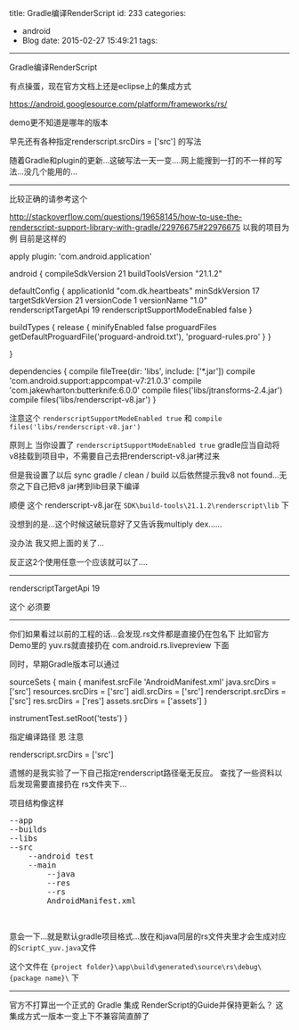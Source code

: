 title: Gradle编译RenderScript
id: 233
categories:
  - android
  - Blog
date: 2015-02-27 15:49:21
tags:
---

Gradle编译RenderScript

有点操蛋，现在官方文档上还是eclipse上的集成方式

https://android.googlesource.com/platform/frameworks/rs/

demo更不知道是哪年的版本

早先还有各种指定renderscript.srcDirs = ['src'] 的写法

随着Gradle和plugin的更新...这破写法一天一变....网上能搜到一打的不一样的写法...没几个能用的...

* * *

比较正确的请参考这个

http://stackoverflow.com/questions/19658145/how-to-use-the-renderscript-support-library-with-gradle/22976675#22976675
以我的项目为例
目前是这样的

apply plugin: 'com.android.application'

android {
compileSdkVersion 21
buildToolsVersion "21.1.2"

defaultConfig {
applicationId "com.dk.heartbeats"
minSdkVersion 17
targetSdkVersion 21
versionCode 1
versionName "1.0"
renderscriptTargetApi 19
renderscriptSupportModeEnabled false
}

buildTypes {
release {
minifyEnabled false
proguardFiles getDefaultProguardFile('proguard-android.txt'), 'proguard-rules.pro'
}
}

}

dependencies {
compile fileTree(dir: 'libs', include: ['*.jar'])
compile 'com.android.support:appcompat-v7:21.0.3'
compile 'com.jakewharton:butterknife:6.0.0'
compile files('libs/jtransforms-2.4.jar')
compile files('libs/renderscript-v8.jar')
}

注意这个
`renderscriptSupportModeEnabled true`
和
`compile files('libs/renderscript-v8.jar')`

原则上 当你设置了 `renderscriptSupportModeEnabled true`
gradle应当自动将 v8挂载到项目中，不需要自己去把renderscript-v8.jar拷过来

但是我设置了以后 sync gradle / clean / build 以后依然提示我v8 not found...无奈之下自己把v8 jar拷到lib目录下编译

顺便 这个 renderscript-v8.jar在 `SDK\build-tools\21.1.2\renderscript\lib` 下

没想到的是...这个时候这破玩意好了又告诉我multiply dex......

没办法 我又把上面的关了...

反正这2个使用任意一个应该就可以了....

* * *

renderscriptTargetApi 19

这个 必须要

* * *

你们如果看过以前的工程的话...会发现.rs文件都是直接仍在包名下
比如官方Demo里的 yuv.rs就直接扔在 com.android.rs.livepreview 下面

同时，早期Gradle版本可以通过

sourceSets {
main {
manifest.srcFile 'AndroidManifest.xml'
java.srcDirs = ['src']
resources.srcDirs = ['src']
aidl.srcDirs = ['src']
renderscript.srcDirs = ['src']
res.srcDirs = ['res']
assets.srcDirs = ['assets']
}

instrumentTest.setRoot('tests')
}

指定编译路径
恩
注意

renderscript.srcDirs = ['src']

遗憾的是我实验了一下自己指定renderscript路径毫无反应。
查找了一些资料以后发现需要直接扔在
rs文件夹下...

项目结构像这样

<pre class="lang:default decode:true ">--app
--builds
--libs
--src
    --android test
    --main
        --java
        --res
        --rs
        AndroidManifest.xml</pre>

&nbsp;

意会一下...就是默认gradle项目格式...放在和java同层的rs文件夹里才会生成对应的`ScriptC_yuv.java`文件

这个文件在
`{project folder}\app\build\generated\source\rs\debug\{package name}\` 下

* * *

官方不打算出一个正式的 Gradle 集成 RenderScript的Guide并保持更新么？
这集成方式一版本一变上下不兼容简直醉了
